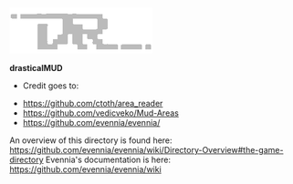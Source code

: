 
![drastical logo](./web/static_overrides/website/images/dr.gif)

**drasticalMUD**

* Credit goes to:

- https://github.com/ctoth/area_reader
- https://github.com/vedicveko/Mud-Areas
- https://github.com/evennia/evennia/

An overview of this directory is found here:
https://github.com/evennia/evennia/wiki/Directory-Overview#the-game-directory
Evennia's documentation is here:
https://github.com/evennia/evennia/wiki

